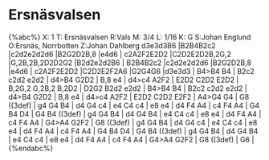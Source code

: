 # Ersnäsvalsen

{%abc%}
X: 1
T: Ersnäsvalsen
R:Vals
M: 3/4
L: 1/16
K: G
S:Johan Englund
O:Ersnäs, Norrbotten
Z:Johan Dahlberg
d3e3d3B6 |B2B4B2c2 |c2d2e2d2d6 |B2G2D2B,8 |e4d6 |
c2A2F2E2D2 |C2D2E2D2B,2G,2 |G,2B,2B,2D2D2G2 |B2d2e2d2B6 |
B2B4B2c2 |c2d2e2d2d6 |B2G2D2B,8 |e4d6 |
c2A2F2E2D2 |C2D2E2F2A6 |G2G4G6 |d3e3d3 |
B4>B4 B4 | B2c2 c2d2 e2d2 | d4>B4 G2D2 | B,8 e4 |
d4>c4 A2F2 | E2D2 C2D2 E2D2 | B,2G,2 G,2B,2 B,2D2 | D2G2 B2d2 e2d2 |
B4>B4 B4 | B2c2 c2d2 e2d2 | d4>B4 G2D2 | B,8 e4 |
d4>c4 A2F2 | E2D2 C2D2 E2F2 | A4>G4 G4 | G8 ((3def) |
g4 G4 B4 | d4 G4 c4 | e4 C4 c4 | e8 e4 |
d4 F4 A4 | c4 F4 A4 | G4 B4 D4 | G4 B4 ((3def) |
g4 G4 B4 | d4 G4 B4 | e4 C4 c4 | e8 e4 |
d4 F4 A4 | c4 F4 A4 | G4>A4 G2F2 | G8 ((3def) |
g4 G4 B4 | d4 G4 c4 | e4 C4 c4 | e8 e4 |
d4 F4 A4 | c4 F4 A4 | G4 B4 D4 | G4 B4 ((3def) |
g4 G4 B4 | d4 G4 B4 | e4 C4 c4 | e8 e4 |
d4 F4 A4 | c4 F4 A4 | G4>A4 G2F2 | G8 ((3def) |
G6 |
{%endabc%}

